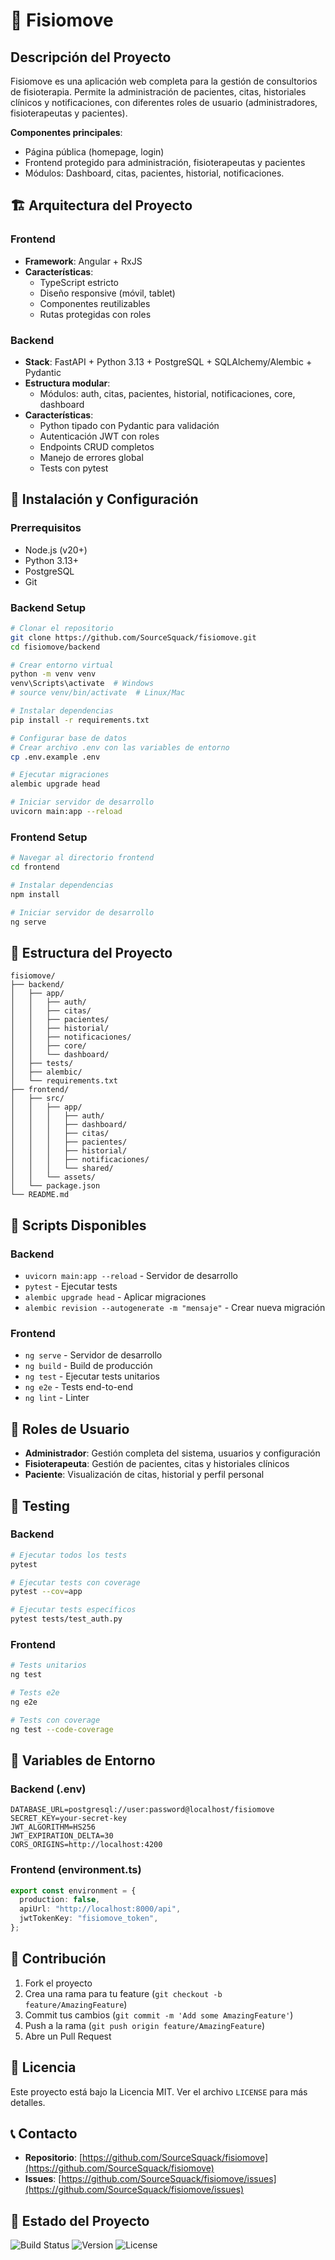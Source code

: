 # 🏥 Fisiomove

## Descripción del Proyecto

Fisiomove es una aplicación web completa para la gestión de consultorios de fisioterapia. Permite la administración de pacientes, citas, historiales clínicos y notificaciones, con diferentes roles de usuario (administradores, fisioterapeutas y pacientes).

**Componentes principales**:

- Página pública (homepage, login)
- Frontend protegido para administración, fisioterapeutas y pacientes
- Módulos: Dashboard, citas, pacientes, historial, notificaciones.

## 🏗️ Arquitectura del Proyecto

### Frontend

- **Framework**: Angular + RxJS
- **Características**:
  - TypeScript estricto
  - Diseño responsive (móvil, tablet)
  - Componentes reutilizables
  - Rutas protegidas con roles

### Backend

- **Stack**: FastAPI + Python 3.13 + PostgreSQL + SQLAlchemy/Alembic + Pydantic
- **Estructura modular**:
  - Módulos: auth, citas, pacientes, historial, notificaciones, core, dashboard
- **Características**:
  - Python tipado con Pydantic para validación
  - Autenticación JWT con roles
  - Endpoints CRUD completos
  - Manejo de errores global
  - Tests con pytest

## 🚀 Instalación y Configuración

### Prerrequisitos

- Node.js (v20+)
- Python 3.13+
- PostgreSQL
- Git

### Backend Setup

```bash
# Clonar el repositorio
git clone https://github.com/SourceSquack/fisiomove.git
cd fisiomove/backend

# Crear entorno virtual
python -m venv venv
venv\Scripts\activate  # Windows
# source venv/bin/activate  # Linux/Mac

# Instalar dependencias
pip install -r requirements.txt

# Configurar base de datos
# Crear archivo .env con las variables de entorno
cp .env.example .env

# Ejecutar migraciones
alembic upgrade head

# Iniciar servidor de desarrollo
uvicorn main:app --reload
```

### Frontend Setup

```bash
# Navegar al directorio frontend
cd frontend

# Instalar dependencias
npm install

# Iniciar servidor de desarrollo
ng serve
```

## 📁 Estructura del Proyecto

```
fisiomove/
├── backend/
│   ├── app/
│   │   ├── auth/
│   │   ├── citas/
│   │   ├── pacientes/
│   │   ├── historial/
│   │   ├── notificaciones/
│   │   ├── core/
│   │   └── dashboard/
│   ├── tests/
│   ├── alembic/
│   └── requirements.txt
├── frontend/
│   ├── src/
│   │   ├── app/
│   │   │   ├── auth/
│   │   │   ├── dashboard/
│   │   │   ├── citas/
│   │   │   ├── pacientes/
│   │   │   ├── historial/
│   │   │   ├── notificaciones/
│   │   │   └── shared/
│   │   └── assets/
│   └── package.json
└── README.md
```

## 🔧 Scripts Disponibles

### Backend

- `uvicorn main:app --reload` - Servidor de desarrollo
- `pytest` - Ejecutar tests
- `alembic upgrade head` - Aplicar migraciones
- `alembic revision --autogenerate -m "mensaje"` - Crear nueva migración

### Frontend

- `ng serve` - Servidor de desarrollo
- `ng build` - Build de producción
- `ng test` - Ejecutar tests unitarios
- `ng e2e` - Tests end-to-end
- `ng lint` - Linter

## 🔐 Roles de Usuario

- **Administrador**: Gestión completa del sistema, usuarios y configuración
- **Fisioterapeuta**: Gestión de pacientes, citas y historiales clínicos
- **Paciente**: Visualización de citas, historial y perfil personal

## 🧪 Testing

### Backend

```bash
# Ejecutar todos los tests
pytest

# Ejecutar tests con coverage
pytest --cov=app

# Ejecutar tests específicos
pytest tests/test_auth.py
```

### Frontend

```bash
# Tests unitarios
ng test

# Tests e2e
ng e2e

# Tests con coverage
ng test --code-coverage
```

## 📝 Variables de Entorno

### Backend (.env)

```env
DATABASE_URL=postgresql://user:password@localhost/fisiomove
SECRET_KEY=your-secret-key
JWT_ALGORITHM=HS256
JWT_EXPIRATION_DELTA=30
CORS_ORIGINS=http://localhost:4200
```

### Frontend (environment.ts)

```typescript
export const environment = {
  production: false,
  apiUrl: "http://localhost:8000/api",
  jwtTokenKey: "fisiomove_token",
};
```

## 🤝 Contribución

1. Fork el proyecto
2. Crea una rama para tu feature (`git checkout -b feature/AmazingFeature`)
3. Commit tus cambios (`git commit -m 'Add some AmazingFeature'`)
4. Push a la rama (`git push origin feature/AmazingFeature`)
5. Abre un Pull Request

## 📄 Licencia

Este proyecto está bajo la Licencia MIT. Ver el archivo `LICENSE` para más detalles.

## 📞 Contacto

- **Repositorio**: [https://github.com/SourceSquack/fisiomove](https://github.com/SourceSquack/fisiomove)
- **Issues**: [https://github.com/SourceSquack/fisiomove/issues](https://github.com/SourceSquack/fisiomove/issues)

## 🔄 Estado del Proyecto

![Build Status](https://img.shields.io/badge/build-passing-brightgreen)
![Version](https://img.shields.io/badge/version-1.0.0-blue)
![License](https://img.shields.io/badge/license-MIT-green)
